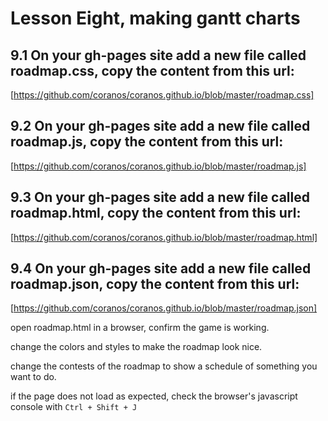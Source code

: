 # Lesson Eight, making gantt charts

## 9.1 On your gh-pages site add a new file called roadmap.css, copy the content from this url:
[https://github.com/coranos/coranos.github.io/blob/master/roadmap.css]

## 9.2 On your gh-pages site add a new file called roadmap.js, copy the content from this url:
[https://github.com/coranos/coranos.github.io/blob/master/roadmap.js]

## 9.3 On your gh-pages site add a new file called roadmap.html, copy the content from this url:
[https://github.com/coranos/coranos.github.io/blob/master/roadmap.html]

## 9.4 On your gh-pages site add a new file called roadmap.json, copy the content from this url:
[https://github.com/coranos/coranos.github.io/blob/master/roadmap.json]

open roadmap.html in a browser, confirm the game is working.

change the colors and styles to make the roadmap look nice.

change the contests of the roadmap to show a schedule of something you want to do.

if the page does not load as expected, check the browser's javascript console with `Ctrl + Shift + J`
